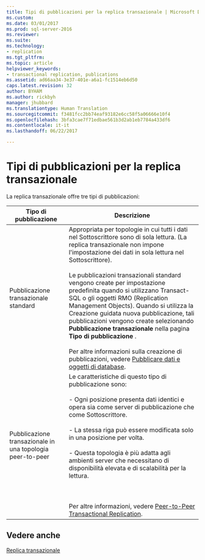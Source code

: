 ```yaml
---
title: Tipi di pubblicazioni per la replica transazionale | Microsoft Docs
ms.custom: 
ms.date: 03/01/2017
ms.prod: sql-server-2016
ms.reviewer: 
ms.suite: 
ms.technology:
- replication
ms.tgt_pltfrm: 
ms.topic: article
helpviewer_keywords:
- transactional replication, publications
ms.assetid: ad66aa34-3e37-401e-a6a1-fc1514eb6d50
caps.latest.revision: 32
author: BYHAM
ms.author: rickbyh
manager: jhubbard
ms.translationtype: Human Translation
ms.sourcegitcommit: f3481fcc2bb74eaf93182e6cc58f5a06666e10f4
ms.openlocfilehash: 3bfa3cae7f71edbae561b3d2ab1eb7784a433df6
ms.contentlocale: it-it
ms.lasthandoff: 06/22/2017

---
```

# <a name="publication-types-for-transactional-replication"></a>Tipi di pubblicazioni per la replica transazionale
  La replica transazionale offre tre tipi di pubblicazioni:  
  
|Tipo di pubblicazione|Descrizione|  
|----------------------|-----------------|  
|Pubblicazione transazionale standard|Appropriata per topologie in cui tutti i dati nel Sottoscrittore sono di sola lettura. (La replica transazionale non impone l'impostazione dei dati in sola lettura nel Sottoscrittore).<br /><br /> Le pubblicazioni transazionali standard vengono create per impostazione predefinita quando si utilizzano Transact-SQL o gli oggetti RMO (Replication Management Objects). Quando si utilizza la Creazione guidata nuova pubblicazione, tali pubblicazioni vengono create selezionando **Pubblicazione transazionale** nella pagina **Tipo di pubblicazione** .<br /><br /> Per altre informazioni sulla creazione di pubblicazioni, vedere [Pubblicare dati e oggetti di database](../../../relational-databases/replication/publish/publish-data-and-database-objects.md).|  
|Pubblicazione transazionale in una topologia peer-to-peer|Le caratteristiche di questo tipo di pubblicazione sono:<br /><br /> - Ogni posizione presenta dati identici e opera sia come server di pubblicazione che come Sottoscrittore.<br /><br /> - La stessa riga può essere modificata solo in una posizione per volta.<br /><br /> - Questa topologia è più adatta agli ambienti server che necessitano di disponibilità elevata e di scalabilità per la lettura.<br /><br /> <br /><br /> Per altre informazioni, vedere [Peer-to-Peer Transactional Replication](../../../relational-databases/replication/transactional/peer-to-peer-transactional-replication.md).|  
  
## <a name="see-also"></a>Vedere anche  
 [Replica transazionale](../../../relational-databases/replication/transactional/transactional-replication.md)  
  
  
